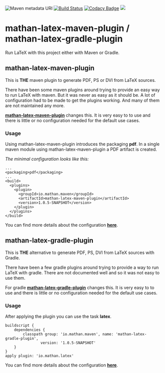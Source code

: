![Maven metadata URI](https://img.shields.io/maven-metadata/v/http/central.maven.org/maven2/io/mathan/maven/mathan-latex-maven-plugin/maven-metadata.xml.svg)
[![Build Status](https://travis-ci.org/reallyinsane/mathan-latex-maven-plugin.svg?branch=master)](https://travis-ci.org/reallyinsane/mathan-latex-maven-plugin)
[![Codacy Badge](https://api.codacy.com/project/badge/Grade/911e2266a08840daa9e95c99ab2f9ab4)](https://www.codacy.com/app/reallyinsane/mathan-latex-maven-plugin?utm_source=github.com&amp;utm_medium=referral&amp;utm_content=reallyinsane/mathan-latex-maven-plugin&amp;utm_campaign=Badge_Grade)
<a href="https://opensource.org/licenses/Apache-2.0"><img src="https://img.shields.io/badge/license-apache2-blue.svg"></a>

# mathan-latex-maven-plugin / mathan-latex-gradle-plugin

Run LaTeX with this project either with Maven or Gradle.

## mathan-latex-maven-plugin

This is **THE** maven plugin to generate PDF, PS or DVI from LaTeX sources.

There have been some maven plugins around trying to provide an easy way to run LaTeX with maven. But it was never as easy as it should be. A lot of configuration had to be made to get the plugins working. And many of them are not maintained any more.

[**mathan-latex-maven-plugin**](maven.md) changes this. It is very easy to to use and there is little or no configuration needed for the default use cases.

### Usage
Using mathan-latex-maven-plugin introduces the packaging **pdf**. In a single maven module using mathan-latex-maven-plugin a PDF artifact is created.

*The minimal configuration looks like this:*
```
...
<packaging>pdf</packaging>
...
<build>
  <plugins>
    <plugin>
      <groupId>io.mathan.maven</groupId>
      <artifactId>mathan-latex-maven-plugin</artifactId>
      <version>1.0.5-SNAPSHOT</version>
    </plugin>
  </plugins>
</build>
```

You can find more details about the configuration [**here**](maven.md).

## mathan-latex-gradle-plugin

This is **THE** alternative to generate PDF, PS, DVI from LaTeX sources with Gradle.
 
There have been a few gradle plugins around trying to provide a way to run LaTeX with gradle. There are not documented well and so it was not easy to use them.

For gradle [**mathan-latex-gradle-plugin**](gradle.md) changes this. It is very easy to to use and there is little or no configuration needed for the default use cases.

### Usage

After applying the plugin you can use the task **latex**.

```
buildscript {
    dependencies {
        classpath group: 'io.mathan.maven', name: 'mathan-latex-gradle-plugin',
                version: '1.0.5-SNAPSHOT'
    }
}
apply plugin: 'io.mathan.latex'
``` 

You can find more details about the configuration [**here**](gradle.md).
